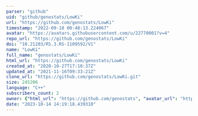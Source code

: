 ```yaml
---
parser: "github"
uid: "github/genostats/LowKi"
url: "https://github.com/genostats/LowKi"
timestamp: "2022-09-18 00:48:13.224067"
avatar: "https://avatars.githubusercontent.com/u/22770001?v=4"
repo_url: "https://github.com/genostats/LowKi"
doi: "10.21203/RS.3.RS-1109592/V1"
name: "LowKi"
full_name: "genostats/LowKi"
html_url: "https://github.com/genostats/LowKi"
created_at: "2020-10-27T17:10:37Z"
updated_at: "2021-11-16T09:33:21Z"
clone_url: "https://github.com/genostats/LowKi.git"
size: 245206
language: "C++"
subscribers_count: 2
owner: {"html_url": "https://github.com/genostats", "avatar_url": "https://avatars.githubusercontent.com/u/22770001?v=4", "login": "genostats", "type": "Organization"}
date: "2023-10-14 14:19:18.439310"
---
```

